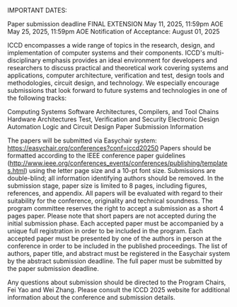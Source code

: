 IMPORTANT DATES:

Paper submission deadline FINAL EXTENSION May 11, 2025, 11:59pm AOE May 25, 2025, 11:59pm AOE
Notification of Acceptance:  August 01, 2025

ICCD encompasses a wide range of topics in the research, design, and implementation of computer systems and their components. ICCD's multi-disciplinary emphasis provides an ideal environment for developers and researchers to discuss practical and theoretical work covering systems and applications, computer architecture, verification and test, design tools and methodologies, circuit design, and technology. We especially encourage submissions that look forward to future systems and technologies in one of the following tracks:

Computing Systems
Software Architectures, Compilers, and Tool Chains
Hardware Architectures
Test, Verification and Security
Electronic Design Automation
Logic and Circuit Design
Paper Submission Information

The papers will be submitted via Easychair system: https://easychair.org/conferences?conf=iccd20250
Papers should be formatted according to the IEEE conference paper guidelines (http://www.ieee.org/conferences_events/conferences/publishing/templates.html) using the letter page size and a 10-pt font size.
Submissions are double-blind; all information identifying authors should be removed.
In the submission stage, paper size is limited to 8 pages, including figures, references, and appendix.
All papers will be evaluated with regard to their suitability for the conference, originality and technical soundness. The program committee reserves the right to accept a submission as a short 4 pages paper. Please note that short papers are not accepted during the initial submission phase.
Each accepted paper must be accompanied by a unique full registration in order to be included in the program.
Each accepted paper must be presented by one of the authors in person at the conference in order to be included in the published proceedings.
The list of authors, paper title, and abstract must be registered in the Easychair system by the abstract submission deadline.
The full paper must be submitted by the paper submission deadline.

Any questions about submission should be directed to the Program Chairs, Fei Yao and Wei Zhang. Please consult the ICCD 2025 website for additional information about the conference and submission details.
